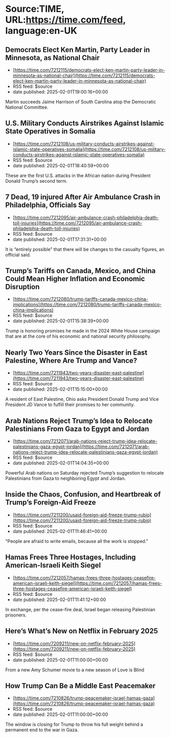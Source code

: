 # Source:TIME, URL:https://time.com/feed, language:en-UK

## Democrats Elect Ken Martin, Party Leader in Minnesota, as National Chair
 - [https://time.com/7212115/democrats-elect-ken-martin-party-leader-in-minnesota-as-national-chair](https://time.com/7212115/democrats-elect-ken-martin-party-leader-in-minnesota-as-national-chair)
 - RSS feed: $source
 - date published: 2025-02-01T19:00:16+00:00

Martin succeeds Jaime Harrison of South Carolina atop the Democratic National Committee.

## U.S. Military Conducts Airstrikes Against Islamic State Operatives in Somalia
 - [https://time.com/7212108/us-military-conducts-airstrikes-against-islamic-state-operatives-somalia](https://time.com/7212108/us-military-conducts-airstrikes-against-islamic-state-operatives-somalia)
 - RSS feed: $source
 - date published: 2025-02-01T18:40:59+00:00

These are the first U.S. attacks in the African nation during President Donald Trump’s second term.

## 7 Dead, 19 injured After Air Ambulance Crash in Philadelphia, Officials Say
 - [https://time.com/7212095/air-ambulance-crash-philadelphia-death-toll-injuries](https://time.com/7212095/air-ambulance-crash-philadelphia-death-toll-injuries)
 - RSS feed: $source
 - date published: 2025-02-01T17:31:31+00:00

It is “entirely possible” that there will be changes to the casualty figures, an official said.

## Trump’s Tariffs on Canada, Mexico, and China Could Mean Higher Inflation and Economic Disruption
 - [https://time.com/7212080/trump-tariffs-canada-mexico-china-implications](https://time.com/7212080/trump-tariffs-canada-mexico-china-implications)
 - RSS feed: $source
 - date published: 2025-02-01T15:38:39+00:00

Trump is honoring promises he made in the 2024 White House campaign that are at the core of his economic and national security philosophy.

## Nearly Two Years Since the Disaster in East Palestine, Where Are Trump and Vance?
 - [https://time.com/7211943/two-years-disaster-east-palestine](https://time.com/7211943/two-years-disaster-east-palestine)
 - RSS feed: $source
 - date published: 2025-02-01T15:15:00+00:00

A resident of East Palestine, Ohio asks President Donald Trump and Vice President JD Vance to fulfill their promises to her community.

## Arab Nations Reject Trump’s Idea to Relocate Palestinians From Gaza to Egypt and Jordan
 - [https://time.com/7212071/arab-nations-reject-trump-idea-relocate-palestinians-gaza-egypt-jordan](https://time.com/7212071/arab-nations-reject-trump-idea-relocate-palestinians-gaza-egypt-jordan)
 - RSS feed: $source
 - date published: 2025-02-01T14:04:35+00:00

Powerful Arab nations on Saturday rejected Trump’s suggestion to relocate Palestinians from Gaza to neighboring Egypt and Jordan.

## Inside the Chaos, Confusion, and Heartbreak of Trump’s Foreign-Aid Freeze
 - [https://time.com/7211200/usaid-foreign-aid-freeze-trump-rubio](https://time.com/7211200/usaid-foreign-aid-freeze-trump-rubio)
 - RSS feed: $source
 - date published: 2025-02-01T11:46:41+00:00

"People are afraid to write emails, because all the work is stopped."

## Hamas Frees Three Hostages, Including American-Israeli Keith Siegel
 - [https://time.com/7212057/hamas-frees-three-hostages-ceasefire-american-israeli-keith-siegel](https://time.com/7212057/hamas-frees-three-hostages-ceasefire-american-israeli-keith-siegel)
 - RSS feed: $source
 - date published: 2025-02-01T11:41:12+00:00

In exchange, per the cease-fire deal, Israel began releasing Palestinian prisoners.

## Here’s What’s New on Netflix in February 2025
 - [https://time.com/7209211/new-on-netflix-february-2025](https://time.com/7209211/new-on-netflix-february-2025)
 - RSS feed: $source
 - date published: 2025-02-01T11:00:00+00:00

From a new Amy Schumer movie to a new season of Love is Blind

## How Trump Can Be a Middle East Peacemaker
 - [https://time.com/7210826/trump-peacemaker-israel-hamas-gaza](https://time.com/7210826/trump-peacemaker-israel-hamas-gaza)
 - RSS feed: $source
 - date published: 2025-02-01T11:00:00+00:00

The window is closing for Trump to throw his full weight behind a permanent end to the war in Gaza.

